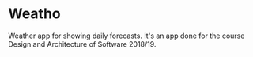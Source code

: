 # Weatho
Weather app for showing daily forecasts.
It's an app done for the course Design and Architecture of Software 2018/19.
